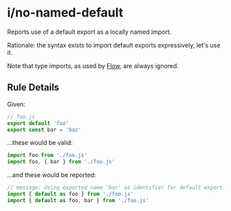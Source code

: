 # i/no-named-default

<!-- end auto-generated rule header -->

Reports use of a default export as a locally named import.

Rationale: the syntax exists to import default exports expressively, let's use it.

Note that type imports, as used by [Flow], are always ignored.

[Flow]: https://flow.org/

## Rule Details

Given:

```js
// foo.js
export default 'foo'
export const bar = 'baz'
```

...these would be valid:

```js
import foo from './foo.js'
import foo, { bar } from './foo.js'
```

...and these would be reported:

```js
// message: Using exported name 'bar' as identifier for default export.
import { default as foo } from './foo.js'
import { default as foo, bar } from './foo.js'
```
